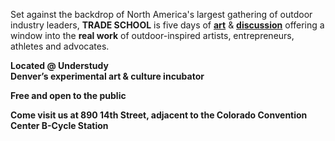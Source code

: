 Set against the backdrop of North America's largest gathering of outdoor industry leaders, **TRADE SCHOOL** is five days of **[art](#art)** & **[discussion](#schedule)** offering a window into the __real work__ of outdoor-inspired artists, entrepreneurs, athletes and advocates.

**Located @ Understudy  
Denver’s experimental art & culture incubator**

**Free and open to the public**

**Come visit us at 890 14th Street, adjacent to the Colorado Convention Center B-Cycle Station**

